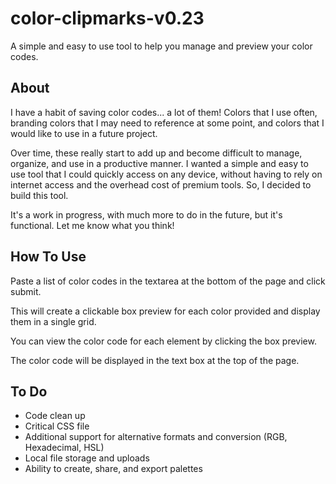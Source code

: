 # color-clipmarks-v0.23

A simple and easy to use tool to help you manage and preview your color codes.

## About

I have a habit of saving color codes... a lot of them! Colors that I use often, branding colors that I may need to reference at some point, and colors that I would like to use in a future project.

Over time, these really start to add up and become difficult to manage, organize, and use in a productive manner. I wanted a simple and easy to use tool that I could quickly access on any device, without having to rely on internet access and the overhead cost of premium tools. So, I decided to build this tool.

It's a work in progress, with much more to do in the future, but it's functional. Let me know what you think!

## How To Use

Paste a list of color codes in the textarea at the bottom of the page and click submit.

This will create a clickable box preview for each color provided and display them in a single grid.

You can view the color code for each element by clicking the box preview.

The color code will be displayed in the text box at the top of the page. 


## To Do 

- Code clean up
- Critical CSS file
- Additional support for alternative formats and conversion (RGB, Hexadecimal, HSL)
- Local file storage and uploads
- Ability to create, share, and export palettes
